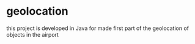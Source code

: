 # geolocation
this project is developed in Java for made first part of the geolocation of objects in the airport
